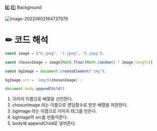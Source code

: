 6️⃣.1️⃣ Background

![image-20220602164737979](https://raw.githubusercontent.com/JJIIIINN/image_save/master/img/image-20220602164737979.png)

<h1>✏ 코드 해석
    
</h1>

```js
const image = ["0.jpeg", "1.jpeg", "2.jepg"];

const chosunImage = image[Math.floor(Math.random() * image.length)]

const bgImage = document.createElement("img");

bgImage.src = `img/${chosunImage}`;

document.body.appendChild()
```

1. 이미지 이름으로 배열을 선언한다.
2. chosunImage 라는 이름으로 랜덤함수로 받은 배열을 저장한다.
3. bgImage 라는 이름으로 이미지 태그를 만든다.
4. bgImage의 src를 만들어준다.
5. body에 appendChild로 넣어준다.